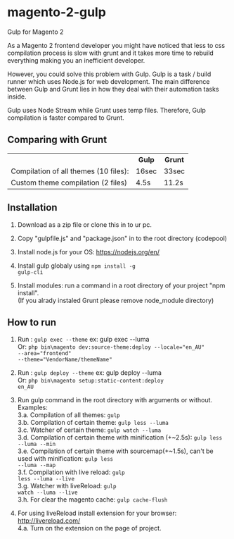 # magento-2-gulp
Gulp for Magento 2

<p>As a Magento 2 frontend developer you might have noticed that less to css compilation process is slow with grunt and it takes more time to rebuild everything making you an inefficient developer. </p>

<p>However, you could solve this problem with Gulp. Gulp is a task / build runner which uses Node.js for web development. The main difference between Gulp and Grunt lies in how they deal with their automation tasks inside. </p>

<p>Gulp uses Node Stream while Grunt uses temp files. Therefore, Gulp compilation is faster compared to Grunt. </p>


<h2>Comparing with Grunt</h2>
<table>
<tr><th></th><th>Gulp</th><th>Grunt</th></tr>
<tr><td>Compilation of all themes (10 files):</td><td>16sec</td><td>33sec</td></tr>
<tr><td>Custom theme compilation (2 files)</td><td>4.5s</td><td>11.2s</td></tr>
</table>

<h2>Installation</h2>

1. Download as a zip file or clone this in to ur pc.

2. Copy "gulpfile.js" and "package.json" in to the root directory (codepool)

3. Install node.js for your OS: https://nodejs.org/en/

4. Install gulp globaly using <code>npm install -g gulp-cli</code>

5. Install modules: run a command in a root directory of your project "npm install".
<br/>(If you alrady instaled Grunt please remove node_module directory)
   
<h2>How to run</h2>

1. Run : <code>gulp exec --theme</code>  ex: gulp exec --luma
    <br/>Or:  <code>php bin\magento dev:source-theme:deploy --locale="en_AU" --area="frontend" <br/>--theme="VendorName/themeName"</code>
   
2. Run : <code>gulp deploy --theme</code>  ex: gulp deploy --luma
    <br/>Or: <code>php bin\magento setup:static-content:deploy en_AU</code>
    

3. Run gulp command in the root directory with arguments or without. Examples:<br/>
3.a. Compilation of all themes: <code>gulp</code><br/>
3.b. Compilation of certain theme: <code>gulp less --luma</code><br/>
3.c. Watcher of certain theme: <code>gulp watch --luma</code><br/>
3.d. Compilation of certain theme with minification (+~2.5s): <code>gulp less --luma --min</code><br/>
3.e. Compilation of certain theme with sourcemap(+~1.5s), can't be used with minification: <code>gulp less --luma --map</code><br/>
3.f. Compilation with live reload: <code>gulp less --luma --live</code><br/>
3.g. Watcher with liveReload: <code>gulp watch --luma --live</code><br/>
3.h. For clear the magento cache: <code>gulp cache-flush</code><br/>
    
4. For using liveReload install extension for your browser: http://livereload.com/
<br/>4.a. Turn on the extension on the page of project.


